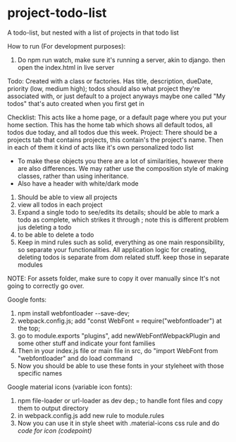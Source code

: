 # project-todo-list
A todo-list, but nested with a list of projects in that todo list

How to run (For development purposes):
1. Do npm run watch, make sure it's running a server, akin to django. then open the index.html in live server

Todo: Created with a class or factories. Has title, description, dueDate, priority (low, medium high); todos should also what project they're associated with, or just default to a project anyways maybe one called "My todos" that's auto created when you first get in


Checklist: This acts like a home page, or a default page where you put your home section. This has the home tab which shows all default todos, all todos due today, and all todos due this week.
Project: There should be a projects tab that contains projects, this contain's the project's name. Then in each of them it kind of acts like it's own personalized todo list


- To make these objects you there are a lot of similarities, however there are also differences. We may rather use the composition style of making classes, rather than using inheritance.
- Also have a header with white/dark mode

1. Should be able to view all projects 
2. view all todos in each project
3. Expand a single todo to see/edits its details; should be able to mark a todo as complete, which strikes it through ; note this is different problem jus deleting a todo
4. to be able to delete a todo
5. Keep in mind rules such as solid, everything as one main responsibility, so separate your functionalities. All application logic for creating, deleting todos is separate from dom related stuff. keep those in separate modules


NOTE: For assets folder, make sure to copy it over manually since It's not going to correctly go over.
<!-- Figure out how to import google fonts, figure out how to import variable icon font thing for materials icons on google -->

Google fonts:

1. npm install webfontloader --save-dev;
2. webpack.config.js; add "const WebFont = require("webfontloader") at the top;
3. go to module.exports "plugins", add newWebFontWebpackPlugin and some other stuff and indicate your font families
4. Then in your index.js file or main file in src, do "import WebFont from "webfontloader" and do load command 
5. Now you should be able to use these fonts in your styleheet with those specific names

Google material icons (variable icon fonts):
1. npm file-loader or url-loader as dev dep.; to handle font files and copy them to output directory
2. in webpack.config.js add new rule to module.rules
3. Now you can use it in style sheet with .material-icons css rule and do 
<i class="material-icons">code for icon (codepoint)</i> 